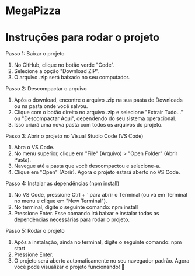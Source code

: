 # MegaPizza

# Instruções para rodar o projeto
Passo 1: Baixar o projeto
1. No GitHub, clique no botão verde "Code".
2. Selecione a opção "Download ZIP".
3. O arquivo .zip será baixado no seu computador.

Passo 2: Descompactar o arquivo
1. Após o download, encontre o arquivo .zip na sua pasta de Downloads ou na pasta onde você salvou.
2. Clique com o botão direito no arquivo .zip e selecione "Extrair Tudo..." ou "Descompactar Aqui", dependendo do seu sistema operacional.
3. Isso criará uma nova pasta com todos os arquivos do projeto.

Passo 3: Abrir o projeto no Visual Studio Code (VS Code)
1. Abra o VS Code.
2. No menu superior, clique em "File" (Arquivo) > "Open Folder" (Abrir Pasta).
3. Navegue até a pasta que você descompactou e selecione-a.
4. Clique em "Open" (Abrir). Agora o projeto estará aberto no VS Code.

Passo 4: Instalar as dependências (npm install)
1. No VS Code, pressione Ctrl + ` para abrir o Terminal (ou vá em Terminal no menu e clique em "New Terminal").
2. No terminal, digite o seguinte comando:
npm install
3. Pressione Enter. Esse comando irá baixar e instalar todas as dependências necessárias para rodar o projeto.

Passo 5: Rodar o projeto
1. Após a instalação, ainda no terminal, digite o seguinte comando:
npm start
2. Pressione Enter.
3. O projeto será aberto automaticamente no seu navegador padrão.
Agora você pode visualizar o projeto funcionando! 🎉
